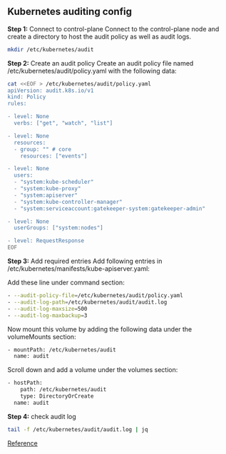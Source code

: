 ## Kubernetes auditing config

**Step 1:** Connect to control-plane
Connect to the control-plane node and create a directory to host the audit policy as well as audit logs.
```bash
mkdir /etc/kubernetes/audit
```

**Step 2:** Create an audit policy
Create an audit policy file named /etc/kubernetes/audit/policy.yaml with the following data:
```bash
cat <<EOF > /etc/kubernetes/audit/policy.yaml
apiVersion: audit.k8s.io/v1
kind: Policy
rules:

- level: None
  verbs: ["get", "watch", "list"]

- level: None
  resources:
  - group: "" # core
    resources: ["events"]

- level: None
  users:
  - "system:kube-scheduler"
  - "system:kube-proxy"
  - "system:apiserver"
  - "system:kube-controller-manager"
  - "system:serviceaccount:gatekeeper-system:gatekeeper-admin"

- level: None
  userGroups: ["system:nodes"]

- level: RequestResponse
EOF
```

**Step 3:** Add required entries
Add following entries in /etc/kubernetes/manifests/kube-apiserver.yaml:

Add these line under command section:
```bash
- --audit-policy-file=/etc/kubernetes/audit/policy.yaml
- --audit-log-path=/etc/kubernetes/audit/audit.log
- --audit-log-maxsize=500
- --audit-log-maxbackup=3
```

Now mount this volume by adding the following data under the volumeMounts section:
```bash
- mountPath: /etc/kubernetes/audit
  name: audit
```

Scroll down and add a volume under the volumes section:
```bash
- hostPath:
    path: /etc/kubernetes/audit
    type: DirectoryOrCreate
  name: audit
```

**Step 4:** check audit log
```bash
tail -f /etc/kubernetes/audit/audit.log | jq
```
[Reference](https://signoz.io/blog/kubernetes-audit-logs/)